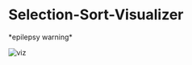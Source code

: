 # Selection-Sort-Visualizer
\*epilepsy warning\*

![viz](https://user-images.githubusercontent.com/50201165/224692013-e80f186a-4a3d-48a7-939f-0afc67c67e7c.png)
